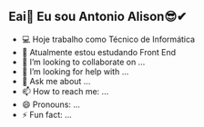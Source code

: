 ## Eai👋 **Eu sou Antonio Alison😎✔**

- 💻 Hoje trabalho como Técnico de Informática
- 🌱 Atualmente estou estudando Front End
- 👯 I’m looking to collaborate on ...
- 🤔 I’m looking for help with ...
- 💬 Ask me about ...
- 📫 How to reach me: ...
- 😄 Pronouns: ...
- ⚡ Fun fact: ...

